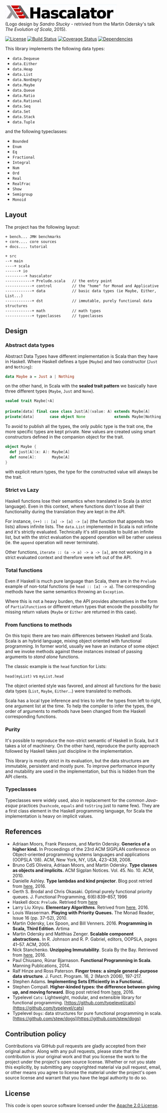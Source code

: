 ![Logo](img/logo.png)  
(Logo design by *Sandro Stucky* - retrivied from the Martin Odersky's talk _The Evolution of Scala_, 2015).

[![License](https://img.shields.io/badge/License-Apache%202.0-blue.svg)](https://opensource.org/licenses/Apache-2.0)
[![Build Status](https://travis-ci.org/CarloMicieli/hascalator.png?branch=master)](https://travis-ci.org/CarloMicieli/hascalator)
[![Coverage Status](https://coveralls.io/repos/github/CarloMicieli/hascalator/badge.svg?branch=master)](https://coveralls.io/github/CarloMicieli/hascalator?branch=master)
[![Dependencies](https://app.updateimpact.com/badge/763721648812724224/hascalator.svg?config=compile)](https://app.updateimpact.com/latest/763721648812724224/hascalator)

This library implements the following data types:

* `data.Dequeue`
* `data.Either`
* `data.Heap`
* `data.List`
* `data.NonEmpty`
* `data.Maybe`
* `data.Queue`
* `data.Ratio`
* `data.Rational`
* `data.Seq`
* `data.Set`
* `data.Stack`
* `data.Tuple`

and the following typeclasses:

* `Bounded`
* `Enum`
* `Eq`
* `Fractional`
* `Integral`
* `Num`
* `Ord`
* `Real`
* `RealFrac`
* `Show`
* `Semigroup`
* `Monoid`

## Layout ##

The project has the following layout:

```
+ bench... JMH benchmarks
+ core.... core sources
+ docs.... tutorial
```

```
+ src
--+ main
----+ scala
------+ io
---------+ hascalator
------------+ Prelude.scala   // the entry point
------------+ control         // the "home" for Monad and Applicative
------------+ data            // basic data types (ie Maybe, Either, List...)
------------+ dst             // immutable, purely functional data structures
------------+ math            // math types
------------+ typeclasses     // typeclasses
```

## Design ##

### Abstract data types ###

Abstract Data Types have different implementation is Scala than they have in Haskell.
Where Haskell defines a type (`Maybe`) and two constructor (`Just` and `Nothing`):

```haskell
data Maybe a = Just a | Nothing
```

on the other hand, in Scala with the **sealed trait pattern** we basically have three different types
(`Maybe`, `Just` and `None`).

```scala
sealed trait Maybe[+A]

private[data] final case class Just[A](value: A) extends Maybe[A]
private[data]       case object None             extends Maybe[Nothing]
```

To avoid to publish all the types, the only public type is
the trait one, the more specific types are kept private. New values are created
using smart constructors defined in the companion object for the trait.

```scala
object Maybe {
  def just[A](x: A): Maybe[A]
  def none[A]:       Maybe[A]
}
```

with explicit return types, the type for the constructed value will always be the trait.

### Strict vs Lazy ###

Haskell functions lose their semantics when translated in Scala (a strict language).
Even in this context, where functions don't loose all their functionality during the
translation they are kept in the API.

For instance, `(++) :: [a] -> [a] -> [a]` (the function that appends two lists) allows
infinite lists. The `data.List` implemented in Scala is not infinite and it's strictly
evaluated. Technically it's still possible to build an infinite list, but with the
strict evaluation the append operation will be rather useless (ie. the `append` operation
will never terminate).

Other functions, `iterate :: (a -> a) -> a -> [a]`, are not working in a strict
evaluated context and therefore were left out of the API.

### Total functions ###

Even if Haskell is much pure language than Scala, there are in the `Prelude`
example of non-total functions (ie `head :: [a] -> a`). The corresponding methods
have the same semantics throwing an `Exception`.

Where this is not a heavy burden, the API provides alternatives in the form of
`PartialFunction`s or different return types that encode the possibility for missing
return values (`Maybe` or `Either` are returned in this case).

### From functions to methods ###

On this topic there are two main differences between Haskell and Scala. Scala is
an hybrid language, mixing object oriented with functional programming. In former
world, usually we have an instance of some object and we invoke methods against
these instances instead of passing arguments to *stand alone* functions.

The classic example is the `head` function for Lists:

`head(myList)` vs `myList.head`

The object oriented style was favored, and almost all functions for the basic data
types (`List`, `Maybe`, `Either`...) were translated to methods.

Scala has a local type inference and tries to infer the types from left to right,
one argument list at the time. To help the compiler to infer the types, the order
of arguments to methods have been changed from the Haskell corresponding functions.

### Purity ###

It's possible to reproduce the non-strict semantic of Haskell in Scala, but it
takes a lot of machinery. On the other hand, reproduce the purity approach
followed by Haskell takes just discipline in the implementation.

This library is mostly strict in its evaluation, but the data structures are
immutable, persistent and mostly pure.
To improve performance impurity and mutability are used in the implementation, but
this is hidden from the API clients.

### Typeclasses ###

Typeclasses were widely used, also in replacement for the common *Java-esque*
practices (`hashcode`, `equals` and `toString` just to name few).
They are a first class element in the Haskell programming language, for Scala
the implementation is heavy on implicit values.

## References ##

* Adriaan Moors, Frank Piessens, and Martin Odersky. __Generics of a higher kind.__ In Proceedings of the 23rd ACM SIGPLAN conference on Object-oriented programming systems languages and applications (OOPSLA '08). ACM, New York, NY, USA, 423-438, 2008.
* Bruno CdS Oliveira, Adriaan Moors, and Martin Odersky. __Type classes as objects and implicits.__ ACM Sigplan Notices. Vol. 45. No. 10. ACM, 2010.
* Danielle Ashley. __Type lambdas and kind projector__. Blog post retried from [here](http://underscore.io/blog/posts/2016/12/05/type-lambdas.html), 2016.
* Gerth S. Brodal and Chris Okasaki. Optimal purely functional priority queues. J. Functional Programming, 6(6):839–857, 1996
* Haskell docs: `Prelude`. Retrived from [here](http://hackage.haskell.org/package/base-4.9.0.0/docs/Prelude.html)
* Larry Liu Xinyu. __Elementary Algorithms__. Retrived from [here](https://github.com/liuxinyu95/AlgoXY/releases/download/v0.618033/elementary-algorithms.pdf), 2016.
* Louis Wasserman. __Playing with Priority Queues.__ The Monad Reader, Issue 16 (pp. 37–52), 2010.
* Martin Odersky, Lex Spoon, and Bill Venners. 2016. __Programming in Scala, Third Edition__. Artima
* Martin Odersky and Matthias Zenger. __Scalable component abstractions.__ In R. Johnson and R. P. Gabriel, editors, OOPSLA, pages 41–57. ACM, 2005.
* Nick Stanchenko. __Unzipping Immutability__. Scala By the Bay. Retrieved from [here](https://www.youtube.com/watch?v=dOj-wk5MQ3k), 2016.
* Paul Chiusano, Rúnar Bjarnason. __Functional Programming in Scala__. Manning Publications, 2014.
* Ralf Hinze and Ross Paterson. __Finger trees: a simple general-purpose data structure__. J. Funct. Program. 16, 2 (March 2006), 197-217. 
* Stephen Adams. __Implementing Sets Efficiently in a Functional.__.
* Stephen Compall. __Higher-kinded types: the difference between giving up, and moving forward__. Blog post retried from [here](http://typelevel.org/blog/2016/08/21/hkts-moving-forward.html), 2016.
* Typelevel `Cats`: Lightweight, modular, and extensible library for functional programming. [https://github.com/typelevel/cats](https://github.com/typelevel/cats)
* Typelevel `Dogs`: data structures for pure functional programming in scala. [https://github.com/stew/dogs](https://github.com/stew/dogs)

## Contribution policy ##

Contributions via GitHub pull requests are gladly accepted from their original author. Along with any pull requests, please state that the contribution is your original work and that you license the work to the project under the project's open source license. Whether or not you state this explicitly, by submitting any copyrighted material via pull request, email, or other means you agree to license the material under the project's open source license and warrant that you have the legal authority to do so.

## License ##

This code is open source software licensed under the [Apache 2.0 License]("http://www.apache.org/licenses/LICENSE-2.0.html").